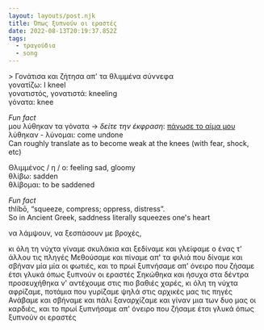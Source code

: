 ```yaml
---
layout: layouts/post.njk
title: Όπως ξυπνούν οι εραστές
date: 2022-08-13T20:19:37.852Z
tags:
  - τραγούδια
  - song
---
```

\> Γονάτισα και ζήτησα απ' τα θλιμμένα σύννεφα
\
γονατίζω: I kneel\
γονατιστός, γονατιστά: kneeling\
γόνατα: knee

*Fun fact*\
μου λύθηκαν τα γόνατα → *δείτε την έκφραση*: [πάγωσε το αίμα μου](https://el.wiktionary.org/wiki/%CF%80%CE%AC%CE%B3%CF%89%CF%83%CE%B5_%CF%84%CE%BF_%CE%B1%CE%AF%CE%BC%CE%B1_%CE%BC%CE%BF%CF%85 "πάγωσε το αίμα μου")\
λύθηκαν - λύνομαι: come undone \
Can roughly translate as to become weak at the knees (with fear, shock, etc)

Θλιμμένος / η / ο: feeling sad, gloomy\
θλίβω: sadden\
θλίβομαι: to be saddened

*Fun fact*\
thlíbō, “squeeze, compress; oppress, distress”.\
So in Ancient Greek, saddness literally squeezes one's heart

να λάμψουν, να ξεσπάσουν με βροχές,

κι όλη τη νύχτα γίναμε σκυλάκια και ξεδίναμε
και γλείφαμε ο ένας τ' άλλου τις πληγές
Μεθούσαμε και πίναμε απ' τα φιλιά που δίναμε
και σβήναν μία μία οι φωτιές,
και το πρωί ξυπνήσαμε απ' όνειρο που ζήσαμε
έτσι γλυκά όπως ξυπνούν οι εραστές
Σηκώθηκα και ήσυχα στα δέντρα προσευχήθηκα
ν' αντέχουμε στις πιο βαθιές χαρές,
κι όλη τη νύχτα αφρίζαμε, ποτάμια που γυρίζαμε
ψηλά στις αρχικές μας τις πηγές
Ανάβαμε και σβήναμε και πάλι ξαναρχίζαμε
και γίναν μια των δυο μας οι καρδιές,
και το πρωί ξυπνήσαμε απ' όνειρο που ζήσαμε
έτσι γλυκά όπως ξυπνούν οι εραστές